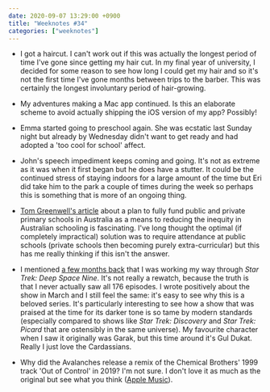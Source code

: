 ```yaml
---
date: 2020-09-07 13:29:00 +0900
title: "Weeknotes #34"
categories: ["weeknotes"]
---
```


- I got a haircut. I can't work out if this was actually the longest period of time I've gone since getting my hair cut. In my final year of university, I decided for some reason to see how long I could get my hair and so it's not the first time I've gone months between trips to the barber. This was certainly the longest involuntary period of hair-growing.

- My adventures making a Mac app continued. Is this an elaborate scheme to avoid actually shipping the iOS version of my app? Possibly!

- Emma started going to preschool again. She was ecstatic last Sunday night but already by Wednesday didn't want to get ready and had adopted a 'too cool for school' affect.

- John's speech impediment keeps coming and going. It's not as extreme as it was when it first began but he does have a stutter. It could be the continued stress of staying indoors for a large amount of the time but Eri did take him to the park a couple of times during the week so perhaps this is something that is more of an ongoing thing.

- [Tom Greenwell's article](https://insidestory.org.au/should-private-primary-schools-be-free/) about a plan to fully fund public and private primary schools in Australia as a means to reducing the inequity in Australian schooling is fascinating. I've long thought the optimal (if completely impractical) solution was to require attendance at public schools (private schools then becoming purely extra-curricular) but this has me really thinking if this isn't the answer.

- I mentioned [a few months back](https://updates.inqk.net/post/1584929520.html) that I was working my way through _Star Trek: Deep Space Nine_. It's not really a rewatch, because the truth is that I never actually saw all 176 episodes. I wrote positively about the show in March and I still feel the same: it's easy to see why this is a beloved series. It's particularly interesting to see how a show that was praised at the time for its darker tone is so tame by modern standards (especially compared to shows like _Star Trek: Discovery_ and _Star Trek: Picard_ that are ostensibly in the same universe). My favourite character when I saw it originally was Garak, but this time around it's Gul Dukat. Really I just love the Cardassians.

- Why did the Avalanches release a remix of the Chemical Brothers' 1999 track 'Out of Control' in 2019? I'm not sure. I don't love it as much as the original but see what you think ([Apple Music](https://music.apple.com/us/album/out-of-control-the-avalanches-surrender-to-love-mix/1488043525?i=1488043529)).
